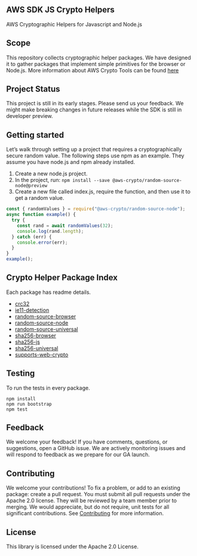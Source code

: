 ## AWS SDK JS Crypto Helpers

AWS Cryptographic Helpers for Javascript and Node.js

## Scope

This repository collects cryptographic helper packages. We have designed it to gather packages that implement simple primitives for the browser or Node.js. More information about AWS Crypto Tools can be found [here](https://docs.aws.amazon.com/aws-crypto-tools/index.html?id=docs_gateway#lang/en_us)

## Project Status

This project is still in its early stages. Please send us your feedback. We might make breaking changes in future releases while the SDK is still in developer preview.

## Getting started

Let’s walk through setting up a project that requires a cryptographically secure random value. The following steps use npm as an example. They assume you have node.js and npm already installed.

1. Create a new node.js project.
2. In the project, run: `npm install --save @aws-crypto/random-source-node@preview`
3. Create a new file called index.js, require the function, and then use it to get a random value.

```javascript
const { randomValues } = require("@aws-crypto/random-source-node");
async function example() {
  try {
    const rand = await randomValues(32);
    console.log(rand.length);
  } catch (err) {
    console.error(err);
  }
}
example();
```

## Crypto Helper Package Index

Each package has readme details.

- [crc32](packages/crc32)
- [ie11-detection](packages/ie11-detection)
- [random-source-browser](packages/random-source-browser)
- [random-source-node](packages/random-source-node)
- [random-source-universal](packages/random-source-universal)
- [sha256-browser](packages/sha256-browser)
- [sha256-js](packages/sha256-js)
- [sha256-universal](packages/sha256-universal)
- [supports-web-crypto](packages/supports-web-crypto)

## Testing

To run the tests in every package.

```
npm install
npm run bootstrap
npm test
```

## Feedback

We welcome your feedback! If you have comments, questions, or suggestions, open a GitHub issue.
We are actively monitoring issues and will respond to feedback as we prepare for our GA launch.

## Contributing

We welcome your contributions! To fix a problem, or add to an existing package: create a pull request.
You must submit all pull requests under the Apache 2.0 license. They will be reviewed by a team member prior to merging.
We would appreciate, but do not require, unit tests for all significant contributions. See [Contributing](CONTRIBUTING.md) for more information.

## License

This library is licensed under the Apache 2.0 License.
